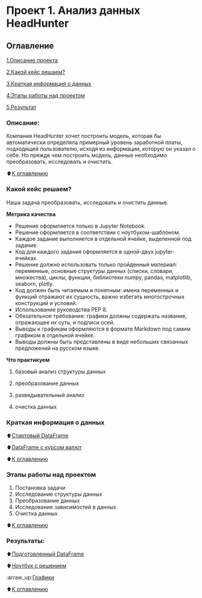 # Проект 1. Анализ данных HeadHunter

## Оглавление

[1.Описание проекта](https://github.com/A1eksandraa/sf_data_science/tree/main/Project_1#%D0%BE%D0%BF%D0%B8%D1%81%D0%B0%D0%BD%D0%B8%D0%B5)

[2.Какой кейс решаем?](https://github.com/A1eksandraa/sf_data_science/tree/main/Project_1#%D0%BA%D0%B0%D0%BA%D0%BE%D0%B9-%D0%BA%D0%B5%D0%B9%D1%81-%D1%80%D0%B5%D1%88%D0%B0%D0%B5%D0%BC)

[3.Краткая информация о данных](https://github.com/A1eksandraa/sf_data_science/tree/main/Project_1#%D0%BA%D1%80%D0%B0%D1%82%D0%BA%D0%B0%D1%8F-%D0%B8%D0%BD%D1%84%D0%BE%D1%80%D0%BC%D0%B0%D1%86%D0%B8%D1%8F-%D0%BE-%D0%B4%D0%B0%D0%BD%D0%BD%D1%8B%D1%85)

[4.Этапы работы над проектом](https://github.com/A1eksandraa/sf_data_science/tree/main/Project_1#%D1%8D%D1%82%D0%B0%D0%BF%D1%8B-%D1%80%D0%B0%D0%B1%D0%BE%D1%82%D1%8B-%D0%BD%D0%B0%D0%B4-%D0%BF%D1%80%D0%BE%D0%B5%D0%BA%D1%82%D0%BE%D0%BC)

[5.Результат](https://github.com/A1eksandraa/sf_data_science/tree/main/Project_1#%D1%80%D0%B5%D0%B7%D1%83%D0%BB%D1%8C%D1%82%D0%B0%D1%82%D1%8B)


### Описание:

Компания HeadHunter хочет построить модель, которая бы автоматически определяла примерный уровень заработной платы, подходящей пользователю, исходя из информации, которую он указал о себе. Но прежде чем построить модель, данные необходимо преобразовать, исследовать и очистить.

:arrow_up:[К оглавлению](https://github.com/A1eksandraa/sf_data_science/tree/main/Project_1#%D0%BE%D0%B3%D0%BB%D0%B0%D0%B2%D0%BB%D0%B5%D0%BD%D0%B8%D0%B5)

### Какой кейс решаем?

Наша задача преобразовать, исследовать и очистить данные. 

**Метрика качества**

- Решение оформляется только в Jupyter Notebook.
- Решение оформляется в соответствии с ноутбуком-шаблоном.
- Каждое задание выполняется в отдельной ячейке, выделенной под задание.
- Код для каждого задания оформляется в одной-двух jupyter-ячейках.
- Решение должно использовать только пройденный материал: переменные, основные структуры данных (списки, словари, множества), циклы, функции, библиотеки numpy, pandas, matplotlib, seaborn, plotly.
- Код должен быть читаемым и понятным: имена переменных и функций отражают их сущность, важно избегать многострочных конструкций и условий.
- Использование руководства PEP 8.
- Обязательное требование: графики должны содержать название, отражающее их суть, и подписи осей.
- Выводы к графикам оформляются в формате Markdown под самим графиком в отдельной ячейке. 
- Выводы должны быть представлены в виде небольших связанных предложений на русском языке.

**Что практикуем**

1. базовый анализ структуры данных

2. преобразование данных

3. разведывательный анализ

4. очистка данных

### Краткая информация о данных

:arrow_up:[Стартовый DataFrame](https://drive.google.com/file/d/1SMj5mBLd9f9AV9KPk0uA4DS421gzKtvF/view?usp=sharing)

:arrow_up:[DataFrame с курсом валют](https://drive.google.com/file/d/154s3OiiCzwm6ib1ca5kBhWoItRZD-ker/view?usp=sharing)

:arrow_up:[К оглавлению](https://github.com/A1eksandraa/sf_data_science/tree/main/Project_1#%D0%BE%D0%B3%D0%BB%D0%B0%D0%B2%D0%BB%D0%B5%D0%BD%D0%B8%D0%B5)


### Этапы работы над проектом

1. Постановка задачи
2. Исследование структуры данных
3. Преобразование данных
4. Исследование зависимостей в данных
5. Очистка данных

:arrow_up:[К оглавлению](https://github.com/A1eksandraa/sf_data_science/tree/main/Project_1#%D0%BE%D0%B3%D0%BB%D0%B0%D0%B2%D0%BB%D0%B5%D0%BD%D0%B8%D0%B5)

### Результаты:

:arrow_up:[Подготовленный DataFrame](https://drive.google.com/file/d/1I1wSvLtWdmsgtU0rtnKkhv9nEoY2gP7d/view?usp=sharing)

:arrow_up:[Ноутбук с решением](https://github.com/A1eksandraa/sf_data_science/blob/main/Project_1/Project%201%20HH%20%D0%90%D0%BD%D0%B0%D0%BB%D0%B8%D0%B7%20%D0%B8%20%D0%BE%D1%87%D0%B8%D1%81%D1%82%D0%BA%D0%B0%20%D0%B4%D0%B0%D0%BD%D0%BD%D1%8B%D1%85.ipynb)

:arraw_up:[Графики](https://drive.google.com/drive/folders/10Qi5AuHtd1wB7LIsf43oQxQUtRLTlf-r?usp=sharing)

:arrow_up:[К оглавлению](https://github.com/A1eksandraa/sf_data_science/tree/main/Project_1#%D0%BE%D0%B3%D0%BB%D0%B0%D0%B2%D0%BB%D0%B5%D0%BD%D0%B8%D0%B5)
